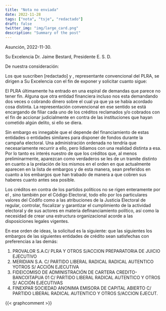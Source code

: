 ```yaml
---
title: "Nota no enviada"
date: 2022-11-28
tags: ["nota", "tsje", "redactado"]
draft: false
twitter_img: "img/large_card.png"
description: "Summary of the post"
---
```


Asunción, 2022-11-30.

Su Excelencia Dr. Jaime Bestard, Presidente E. S. D.

De nuestra consideración:

Los que suscriben [redactado] y , representante convencional del PLRA, se dirigen a Su Excelencia con el fin de exponer y solicitar cuanto sigue:

El PLRA últimamente ha entrado en una espiral de demandas que parece no tener fin. Alguna que otra entidad financiera incluso nos esta demandando dos veces o cobrando dinero sobre el cual ya que ya se había acordado cosa distinta. La representación convencional en ese sentido se está encargando de filiar cada uno de los créditos reclamados y/o cobrados con el fin de accionar judicialmente en contra de las instituciones que hayan cometido algún delito, si ello se diera.

Sin embargo es innegable que el depende del financiamiento de estas entidades o entidades similares para disponer de fondos durante la campaña electoral. Una administración ordenada no tendría que necesariamente recurrir a ello, pero lidiamos con una realidad distinta a esa. Por lo tanto es interés nuestro de que los créditos que, al menos preliminarmente, aparezcan como verdaderos se les de un tramite distinto en cuanto a la prelación de los mismos en el orden en que actualmente aparecen en la lista de embargos y de esta manera, sean preferidos en cuanto a los embargos que han trabado de manera a que cobren sus haberes cuanto antes sea posible.

Los créditos en contra de los partidos políticos no se rigen enteramente por el , sino también por el Código Electoral, todo ello por los particulares valores del Códifo como a las atribuciones de la Justicia Electoral de regular, controlar, fiscalizar y garantizar el cumplimiento de la actividad electoral y de sus actores en materia definanciamiento político, así como la necesidad de crear una estructura organizacional acorde a las disposiciones legales vigentes.

En ese orden de ideas, la solicitud es la siguiente: que las siguientes los embargos de las siguientes entidades de crédito sean satisfechas con preferencias a las demás:

1.  PROVALOR S.A.C/ PLRA Y OTROS S/ACCION PREPARATORIA DE JUICIO     EJECUTIVO 
2.  MERIDIAN S.A. C/ PARTIDO LIBERAL RADICAL RADICAL AUTENTICO     YOTROS S/ ACCIÓN EJECUTIVA 
3.  FIDEICOMISO DE ADMINISTRACIÓN DE CARTERA CREDITO- BANCOITAPUA 01     C/ PARTIDO LIBERAL RADICAL AUTENTICO Y OTROS S/ ACCIÓN     EJECUTIVAS 
4.  FINEXPAR SOCIEDAD ANONIMA EMISORA DE CAPITAL ABIERTO C/ PARTIDO     LIBERAL RADICAL AUTENTICO Y OTROS S/ACCION EJECUT.

{{< graphcomment >}}
